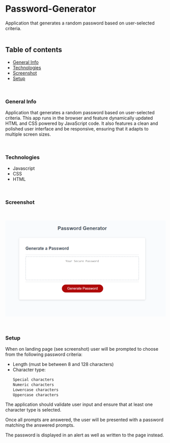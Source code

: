 # Password-Generator
Application that generates a random password based on user-selected criteria. 
<br>
<br>
## Table of contents
* [General Info](#General-Info)
* [Technologies](#Technologies)
* [Screenshot](#Screenshot)
* [Setup](#Setup)



<br>


### General Info

Application that generates a random password based on user-selected criteria. This app runs in the browser and feature dynamically updated HTML and CSS powered by JavaScript code. It also features a clean and polished user interface and be responsive, ensuring that it adapts to multiple screen sizes.


<br>


### Technologies
<ul>
<li>Javascript
<li>CSS
<li>HTML
</ul>


<br>

### Screenshot 

<br>

![Password Generator](./passwordgenerator.png)

<br>

### Setup

When on landing page (see screenshot) user will be prompted to choose from the following password criteria:

<ul>
<li> Length (must be between 8 and 128 characters)

<li> Character type:

    Special characters 
    Numeric characters
    Lowercase characters
    Uppercase characters

</ul>

The application should validate user input and ensure that at least one character type is selected.

Once all prompts are answered, the user will be presented with a password matching the answered prompts. 

The password is displayed in an alert as well as written to the page instead.